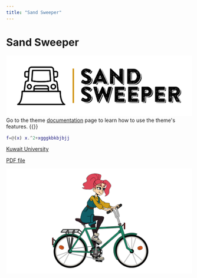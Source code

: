 ```yaml
---
title: "Sand Sweeper"
---
```


# Sand Sweeper
![](images/logo_transparent_background.png)
Go to the theme [documentation](https://learn.netlify.app/en/) page to learn how to use the theme's features.
{{<youtube QWm5tYQJXo4>}}

```matlab
f=@(x) x.^2+xgggkbkbjbjj
```


[Kuwait University](https://portal.ku.edu.kw/sisapp/faces/login.jspx?_afrWindowMode=0&_afrLoop=679389271767465&_adf.ctrl-state=3p7d5r642_4#TS00000000076=b7badcb0152d51080162978d436705ae096947ba5ad1b275929a7a6402074fab37)

[PDF file](files/Instructions_Fall2021.pdf)

![](images/moving_bike.gif)


